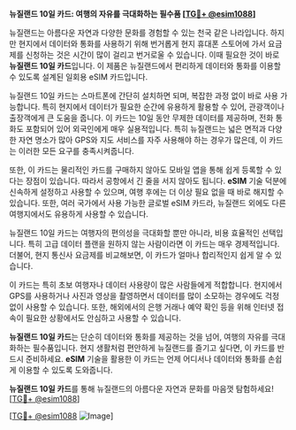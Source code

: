 **뉴질랜드 10일 카드: 여행의 자유를 극대화하는 필수품 [[TG💪+ @esim1088](https://t.me/s/esim1088)]**

뉴질랜드는 아름다운 자연과 다양한 문화를 경험할 수 있는 천국 같은 나라입니다. 하지만 현지에서 데이터와 통화를 사용하기 위해 번거롭게 현지 휴대폰 스토어에 가서 요금제를 신청하는 것은 시간이 많이 걸리고 번거로울 수 있습니다. 이때 필요한 것이 바로 **뉴질랜드 10일 카드**입니다. 이 제품은 뉴질랜드에서 편리하게 데이터와 통화를 이용할 수 있도록 설계된 일회용 eSIM 카드입니다.

뉴질랜드 10일 카드는 스마트폰에 간단히 설치하면 되며, 복잡한 과정 없이 바로 사용 가능합니다. 특히 현지에서 데이터가 필요한 순간에 유용하게 활용할 수 있어, 관광객이나 출장객에게 큰 도움을 줍니다. 이 카드는 10일 동안 무제한 데이터를 제공하며, 전화 통화도 포함되어 있어 외국인에게 매우 실용적입니다. 특히 뉴질랜드는 넓은 면적과 다양한 자연 명소가 많아 GPS와 지도 서비스를 자주 사용해야 하는 경우가 많은데, 이 카드는 이러한 모든 요구를 충족시켜줍니다.

또한, 이 카드는 물리적인 카드를 구매하지 않아도 모바일 앱을 통해 쉽게 등록할 수 있다는 장점이 있습니다. 따라서 공항에서 긴 줄을 서지 않아도 됩니다. **eSIM** 기술 덕분에 신속하게 설정하고 사용할 수 있으며, 여행 후에는 더 이상 필요 없을 때 바로 해지할 수 있습니다. 또한, 여러 국가에서 사용 가능한 글로벌 eSIM 카드라, 뉴질랜드 외에도 다른 여행지에서도 유용하게 사용할 수 있습니다.

뉴질랜드 10일 카드는 여행자의 편의성을 극대화할 뿐만 아니라, 비용 효율적인 선택입니다. 특히 고급 데이터 플랜을 원하지 않는 사람이라면 이 카드는 매우 경제적입니다. 더불어, 현지 통신사 요금제를 비교해보면, 이 카드가 얼마나 합리적인지 쉽게 알 수 있습니다.

이 카드는 특히 초보 여행자나 데이터 사용량이 많은 사람들에게 적합합니다. 현지에서 GPS를 사용하거나 사진과 영상을 촬영하면서 데이터를 많이 소모하는 경우에도 걱정 없이 사용할 수 있습니다. 또한, 해외에서의 은행 거래나 예약 확인 등을 위해 인터넷 접속이 필요한 상황에서도 안심하고 사용할 수 있습니다.

**뉴질랜드 10일 카드**는 단순히 데이터와 통화를 제공하는 것을 넘어, 여행의 자유를 극대화하는 필수품입니다. 현지 생활처럼 편안하게 뉴질랜드를 즐기고 싶다면, 이 카드를 반드시 준비하세요. **eSIM** 기술을 활용한 이 카드는 언제 어디서나 데이터와 통화를 손쉽게 이용할 수 있도록 도와줍니다.

**뉴질랜드 10일 카드**를 통해 뉴질랜드의 아름다운 자연과 문화를 마음껏 탐험하세요! [[TG💪+ @esim1088](https://t.me/s/esim1088)]

[[TG💪+ @esim1088](https://t.me/s/esim1088) ![Image](https://i.postimg.cc/Y0z9fWf4/image.png)]